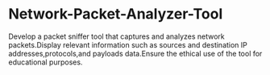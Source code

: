 # Network-Packet-Analyzer-Tool
Develop  a packet sniffer tool that captures and analyzes network packets.Display relevant information such as sources and destination IP addresses,protocols,and payloads data.Ensure the ethical use of the tool for educational purposes.
